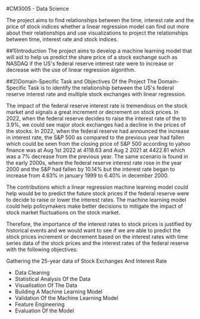 #CM3005 - Data Science

The project aims to find relationships between the time, interest rate and the price of stock indices whether a linear regression model can find out more about their relationships and use visualizations to project the relationships between time, interest rate and stock indices. 

##1)Introduction
The project aims to develop a machine learning model that will aid to help us predict the share price of a stock exchange such as NASDAQ if the US's federal reserve interest rate were to increase or decrease with the use of linear regression algorithm.

##2)Domain-Specific Task and Objectives Of the Project
The Domain-Specific Task is to identify the relationship between the US's federal reserve interest rate and multiple stock exchanges with linear regression.

The impact of the federal reserve interest rate is tremendous on the stock market and signals a great increment or decrement on stock prices. In 2022, when the federal reserve decides to raise the interest rate of the to 3.9%, we could see major stock exchanges had a decline in the prices of the stocks. In 2022, when the federal reserve had announced the increase in interest rate, the S&P 500 as compared to the previous year had fallen which could be seen from the closing price of S&P 500 according to yahoo finance was at Aug 1st 2022 at 4118.63 and Aug 2 2021 at 4422.81 which was a 7% decrease from the previous year. The same scenario is found in the early 2000s, where the federal reserve interest rate rose in the year 2000 and the S&P had fallen by 10.14% but the interest rate began to increase from 4.63% in january 1999 to 6.40% in december 2000.

The contributions which a linear regression machine learning model could help would be to predict the future stock prices if the federal reserve were to decide to raise or lower the interest rates. The machine learning model could help policymakers make better decisions to mitigate the impact of stock market fluctuations on the stock market.

Therefore, the importance of the interest rates to stock prices is justified by historical events and we would want to see if we are able to predict the stock prices increment or decrement based on the interest rates with time series data of the stock prices and the interest rates of the federal reserve with the following objectives:

Gathering the 25-year data of Stock Exchanges And Interest Rate
- Data Cleaning
- Statistical Analysis Of the Data
- Visualisation Of The Data
- Building A Machine Learning Model
- Validation Of the Machine Learning Model
- Feature Engineering
- Evaluation Of the Model
